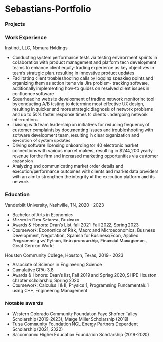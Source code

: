 # Sebastians-Portfolio
### Projects

### Work Experience
Instinet, LLC, Nomura Holdings
- Conducting system performance tests via testing environment sprints in collaboration with product management and platform tech development teams to enhance client equity-trading experience as key objectives in team’s strategic plan, resulting in innovative product updates
- Facilitating client troubleshooting calls by logging speaking points and organizing them as action items via Jira problem- tracking software, additionally implementing how-to guides on resolved client issues in confluence software
- Spearheading website development of trading network monitoring tool by conducting A/B testing to determine most effective UX design, resulting in quicker and more strategic diagnosis of network problems and up to 50% faster response times to clients undergoing network interruptions
- Liaising with team leadership on initiatives for reducing frequency of customer complaints by documenting issues and troubleshooting with software development team, resulting in clear organization and execution of system updates
- Driving software licensing onboarding for 40 electronic market connections with various market makers, resulting in $244,200 yearly revenue for the firm and increased marketing opportunities via customer expansion
- Analyzing and communicating market order details and execution/performance outcomes with clients and market data providers with an aim to strengthen the integrity of the execution platform and its network

### Education
Vanderbilt University, Nashville, TN, 2020 - 2023
- Bachelor of Arts in Economics
- Minors in Data Science, Business
- Awards & Honors: Dean’s List, fall 2021, Fall 2022, Spring 2023
- Coursework: Economics of Risk, Macro and Microeconomics, Business Development, Negotiation, Spanish for
Business/Econ, Applied Programming w/ Python, Entrepreneurship, Financial Management, Great German Works

Houston Community College, Houston, Texas, 2019 - 2023
- Associate of Science in Engineering Science
- Cumulative GPA: 3.8
- Awards & Honors: Dean’s list, Fall 2019 and Spring 2020, SHPE Houston chapter scholarship, Spring 2020
- Coursework: Calculus I & II, Physics 1, Programming Fundamentals 1 using C++, Engineering Management

### Notable awards
- Western Colorado Community Foundation Faye Shofner Talley Scholarship (2019-2023), Marge Miller Scholarship (2019)
- Tulsa Community Foundation NGL Energy Partners Dependent Scholarship (2021, 2022)
- Saccomanno Higher Education Foundation Scholarship (2019-2020)
